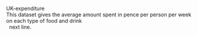 UK-expenditure<br>
This dataset gives the average amount spent in pence per person per week on each type of food and drink<br>
    next line.
 
